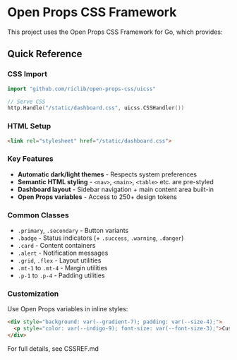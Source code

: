 # Open Props CSS Framework

This project uses the Open Props CSS Framework for Go, which provides:

## Quick Reference

### CSS Import
```go
import "github.com/riclib/open-props-css/uicss"

// Serve CSS
http.Handle("/static/dashboard.css", uicss.CSSHandler())
```

### HTML Setup
```html
<link rel="stylesheet" href="/static/dashboard.css">
```

### Key Features
- **Automatic dark/light themes** - Respects system preferences
- **Semantic HTML styling** - `<nav>`, `<main>`, `<table>` etc. are pre-styled
- **Dashboard layout** - Sidebar navigation + main content area built-in
- **Open Props variables** - Access to 250+ design tokens

### Common Classes
- `.primary`, `.secondary` - Button variants
- `.badge` - Status indicators (+ `.success`, `.warning`, `.danger`)
- `.card` - Content containers
- `.alert` - Notification messages
- `.grid`, `.flex` - Layout utilities
- `.mt-1` to `.mt-4` - Margin utilities
- `.p-1` to `.p-4` - Padding utilities

### Customization
Use Open Props variables in inline styles:
```html
<div style="background: var(--gradient-7); padding: var(--size-4);">
  <p style="color: var(--indigo-9); font-size: var(--font-size-3);">Custom styled</p>
</div>
```

For full details, see CSSREF.md